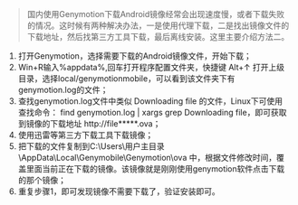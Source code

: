 > 国内使用Genymotion下载Android镜像经常会出现速度慢，或者下载失败的情况。这时候有两种解决办法，一是使用代理下载，二是找出镜像文件的下载地址，然后找第三方工具下载，最后离线安装。这里主要介绍方法二。

1. 打开Genymotion，选择需要下载的Android镜像文件，开始下载；
2. Win+R输入%appdata%,回车打开程序配置文件夹，快捷键 Alt+↑ 打开上级目录，选择local/genymotionmobile，可以看到该文件夹下有genymotion.log的文件；
3. 查找genymotion.log文件中类似 Downloading file 的文件，Linux下可使用查找命令： find genymotion.log | xargs grep Downloading file，即可获取到镜像的下载地址 http://file*****.ova；
4. 使用迅雷等第三方下载工具下载镜像；
5. 把下载的文件复制到C:\Users\用户主目录\AppData\Local\Genymobile\Genymotion\ova 中，根据文件修改时间，覆盖里面当前正在下载的镜像。该镜像就是刚刚使用genymotion软件点击下载的那个镜像；
6. 重复步骤1，即可发现镜像不需要下载了，验证安装即可。
